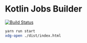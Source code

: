 # Kotlin Jobs Builder

[![Build Status](https://travis-ci.com/Heapy/kotlin_jobs.svg?branch=master)](https://travis-ci.com/Heapy/kotlin_jobs)

```bash
yarn run start
xdg-open ./dist/index.html
```
